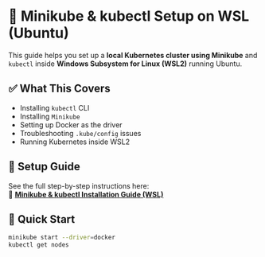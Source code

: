 # 🐳 Minikube & kubectl Setup on WSL (Ubuntu)

This guide helps you set up a **local Kubernetes cluster using Minikube** and `kubectl` inside **Windows Subsystem for Linux (WSL2)** running Ubuntu.

## ✅ What This Covers

- Installing `kubectl` CLI
- Installing `Minikube`
- Setting up Docker as the driver
- Troubleshooting `.kube/config` issues
- Running Kubernetes inside WSL2

## 📄 Setup Guide

See the full step-by-step instructions here:  
📘 **[Minikube & kubectl Installation Guide (WSL)](./Minikube%20in%WSL)**



## 🚀 Quick Start

```bash
minikube start --driver=docker
kubectl get nodes
